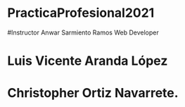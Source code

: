# PracticaProfesional2021

#Instructor Anwar Sarmiento Ramos Web Developer

# Luis Vicente Aranda López
# Christopher Ortiz Navarrete.